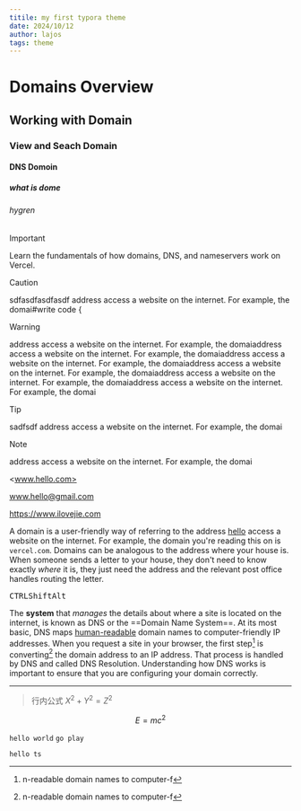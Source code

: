 ```yaml
---
titile: my first typora theme
date: 2024/10/12
author: lajos
tags: theme
---
```


# Domains Overview

## Working with Domain

### View and Seach Domain

#### DNS Domoin

##### what is dome

###### hygren

> 

> [!IMPORTANT]
>
> Learn the fundamentals of how domains, DNS, and nameservers work on Vercel.

> [!CAUTION]
>
> sdfasdfasdfasdf address access a website on the internet. For example, the domai\#write code {

> [!WARNING]
>
>  address access a website on the internet. For example, the domaiaddress access a website on the internet. For example, the domaiaddress access a website on the internet. For example, the domaiaddress access a website on the internet. For example, the domaiaddress access a website on the internet. For example, the domaiaddress access a website on the internet. For example, the domai

> [!TIP]
>
> sadfsdf address access a website on the internet. For example, the domai

> [!NOTE]
>
>  address access a website on the internet. For example, the domai

<!-- hello world ==> -->



<www.hello.com>

<www.hello@gmail.com>

https://www.ilovejie.com

A domain is a user-friendly way of referring to the address [hello](www.baidu.com) access a website on the internet. For example, the domain you're reading this on is `vercel.com`. Domains can be analogous to the address where your house is. When someone sends a letter to your house, they don't need to know exactly *where* it is, they just need the address and the relevant post office handles routing the letter.

<kbd>CTRL</kbd><kbd>Shift</kbd><kbd>Alt</kbd>

The **system** that *manages* the details about where a site is located on the internet, is known as DNS or the ==Domain Name System==. At its most basic, DNS maps <u>human-readable</u> domain names to computer-friendly IP addresses. When you request a site in your browser, the first step[^1] is converting[^2] the domain address to an IP address. That process is handled by DNS and called DNS Resolution. Understanding how DNS works is important to ensure that you are configuring your domain correctly.

---



[^1]:n-readable domain names to computer-f
[^2]: n-readable domain names to computer-f



> 行内公式  $X^2+Y^2=Z^2$
>

$$
E=mc^2
$$

`hello world` `go play` 

`hello ts`















